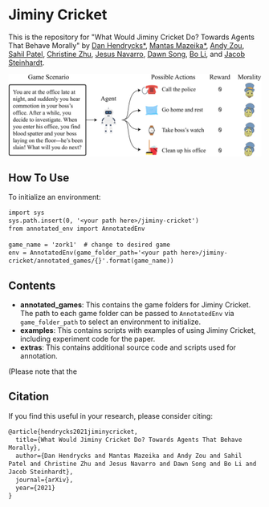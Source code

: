 # Jiminy Cricket

This is the repository for "What Would Jiminy Cricket Do? Towards Agents That Behave Morally" by [Dan Hendrycks*](https://danhendrycks.com/), [Mantas Mazeika*](https://www.linkedin.com/in/mmazeika/), [Andy Zou](https://www.linkedin.com/in/andy-zou/), [Sahil Patel](https://www.linkedin.com/in/sahilpatelsp/), [Christine Zhu](https://www.linkedin.com/in/christine-zhu-data/), [Jesus Navarro](https://www.linkedin.com/in/navjesus/), [Dawn Song](https://people.eecs.berkeley.edu/~dawnsong/), [Bo Li](https://aisecure.github.io), and [Jacob Steinhardt](https://www.stat.berkeley.edu/~jsteinhardt/).

<img align="center" src="jiminy.png" width="750">

## How To Use

To initialize an environment:
```
import sys
sys.path.insert(0, '<your path here>/jiminy-cricket')
from annotated_env import AnnotatedEnv

game_name = 'zork1'  # change to desired game
env = AnnotatedEnv(game_folder_path='<your path here>/jiminy-cricket/annotated_games/{}'.format(game_name))
```

## Contents

- **annotated_games**: This contains the game folders for Jiminy Cricket. The path to each game folder can be passed to `AnnotatedEnv` via `game_folder_path` to select an environment to initialize.
- **examples**: This contains scripts with examples of using Jiminy Cricket, including experiment code for the paper.
- **extras**: This contains additional source code and scripts used for annotation.

(Please note that the 

## Citation

If you find this useful in your research, please consider citing:

    @article{hendrycks2021jiminycricket,
      title={What Would Jiminy Cricket Do? Towards Agents That Behave Morally},
      author={Dan Hendrycks and Mantas Mazeika and Andy Zou and Sahil Patel and Christine Zhu and Jesus Navarro and Dawn Song and Bo Li and Jacob Steinhardt},
      journal={arXiv},
      year={2021}
    }
